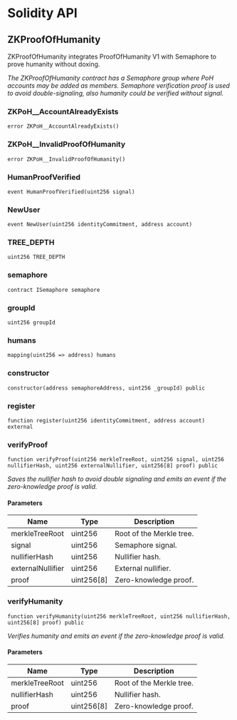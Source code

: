 # Solidity API

## ZKProofOfHumanity

ZKProofOfHumanity integrates ProofOfHumanity V1 with Semaphore to prove humanity without doxing.

_The ZKProofOfHumanity contract has a Semaphore group where PoH accounts may be added as members.
Semaphore verification proof is used to avoid double-signaling, also humanity could be verified without signal._

### ZKPoH__AccountAlreadyExists

```solidity
error ZKPoH__AccountAlreadyExists()
```

### ZKPoH__InvalidProofOfHumanity

```solidity
error ZKPoH__InvalidProofOfHumanity()
```

### HumanProofVerified

```solidity
event HumanProofVerified(uint256 signal)
```

### NewUser

```solidity
event NewUser(uint256 identityCommitment, address account)
```

### TREE_DEPTH

```solidity
uint256 TREE_DEPTH
```

### semaphore

```solidity
contract ISemaphore semaphore
```

### groupId

```solidity
uint256 groupId
```

### humans

```solidity
mapping(uint256 => address) humans
```

### constructor

```solidity
constructor(address semaphoreAddress, uint256 _groupId) public
```

### register

```solidity
function register(uint256 identityCommitment, address account) external
```

### verifyProof

```solidity
function verifyProof(uint256 merkleTreeRoot, uint256 signal, uint256 nullifierHash, uint256 externalNullifier, uint256[8] proof) public
```

_Saves the nullifier hash to avoid double signaling and emits an event
if the zero-knowledge proof is valid._

#### Parameters

| Name | Type | Description |
| ---- | ---- | ----------- |
| merkleTreeRoot | uint256 | Root of the Merkle tree. |
| signal | uint256 | Semaphore signal. |
| nullifierHash | uint256 | Nullifier hash. |
| externalNullifier | uint256 | External nullifier. |
| proof | uint256[8] | Zero-knowledge proof. |

### verifyHumanity

```solidity
function verifyHumanity(uint256 merkleTreeRoot, uint256 nullifierHash, uint256[8] proof) public
```

_Verifies humanity and emits an event if the zero-knowledge proof is valid._

#### Parameters

| Name | Type | Description |
| ---- | ---- | ----------- |
| merkleTreeRoot | uint256 | Root of the Merkle tree. |
| nullifierHash | uint256 | Nullifier hash. |
| proof | uint256[8] | Zero-knowledge proof. |

